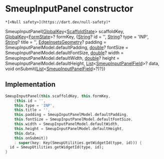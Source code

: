 


# SmeupInputPanel constructor




    *[<Null safety>](https://dart.dev/null-safety)*



SmeupInputPanel([GlobalKey](https://api.flutter.dev/flutter/widgets/GlobalKey-class.html)&lt;[ScaffoldState](https://api.flutter.dev/flutter/material/ScaffoldState-class.html)> scaffoldKey, [GlobalKey](https://api.flutter.dev/flutter/widgets/GlobalKey-class.html)&lt;[FormState](https://api.flutter.dev/flutter/widgets/FormState-class.html)>? formKey, {[String](https://api.flutter.dev/flutter/dart-core/String-class.html)? id = '', [String](https://api.flutter.dev/flutter/dart-core/String-class.html)? type = 'INP', [String](https://api.flutter.dev/flutter/dart-core/String-class.html)? title = '', [EdgeInsetsGeometry](https://api.flutter.dev/flutter/painting/EdgeInsetsGeometry-class.html)? padding = SmeupInputPanelModel.defaultPadding, [double](https://api.flutter.dev/flutter/dart-core/double-class.html)? fontSize = SmeupInputPanelModel.defaultFontSize, [double](https://api.flutter.dev/flutter/dart-core/double-class.html)? width = SmeupInputPanelModel.defaultWidth, [double](https://api.flutter.dev/flutter/dart-core/double-class.html)? height = SmeupInputPanelModel.defaultHeight, [List](https://api.flutter.dev/flutter/dart-core/List-class.html)&lt;[SmeupInputPanelField](../../smeup_models_widgets_smeup_input_panel_value/SmeupInputPanelField-class.md)>? data, void onSubmit([List](https://api.flutter.dev/flutter/dart-core/List-class.html)&lt;[SmeupInputPanelField](../../smeup_models_widgets_smeup_input_panel_value/SmeupInputPanelField-class.md)>?)?})





## Implementation

```dart
SmeupInputPanel(this.scaffoldKey, this.formKey,
    {this.id = '',
    this.type = 'INP',
    this.title = '',
    this.padding = SmeupInputPanelModel.defaultPadding,
    this.fontSize = SmeupInputPanelModel.defaultFontSize,
    this.width = SmeupInputPanelModel.defaultWidth,
    this.height = SmeupInputPanelModel.defaultHeight,
    this.data,
    this.onSubmit})
    : super(key: Key(SmeupUtilities.getWidgetId(type, id))) {
  id = SmeupUtilities.getWidgetId(type, id);
}
```







